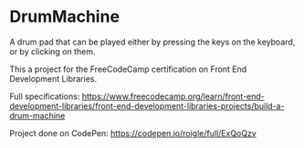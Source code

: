 # DrumMachine
A drum pad that can be played either by pressing the keys on the keyboard, or by clicking on them.

This a project for the FreeCodeCamp certification on Front End Development Libraries.

Full specifications: https://www.freecodecamp.org/learn/front-end-development-libraries/front-end-development-libraries-projects/build-a-drum-machine

Project done on CodePen: https://codepen.io/roigle/full/ExQoQzv
